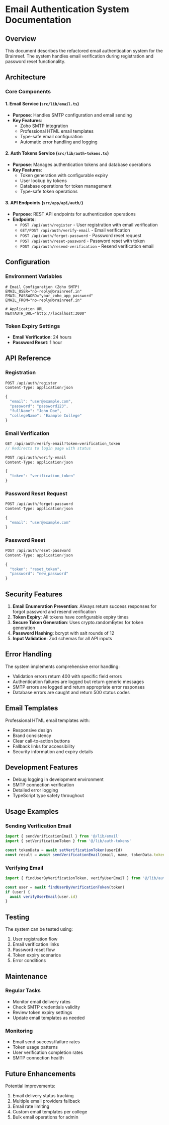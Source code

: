 # Email Authentication System Documentation

## Overview
This document describes the refactored email authentication system for the Brainreef. The system handles email verification during registration and password reset functionality.

## Architecture

### Core Components

#### 1. Email Service (`src/lib/email.ts`)
- **Purpose**: Handles SMTP configuration and email sending
- **Key Features**:
  - Zoho SMTP integration
  - Professional HTML email templates
  - Type-safe email configuration
  - Automatic error handling and logging

#### 2. Auth Tokens Service (`src/lib/auth-tokens.ts`)
- **Purpose**: Manages authentication tokens and database operations
- **Key Features**:
  - Token generation with configurable expiry
  - User lookup by tokens
  - Database operations for token management
  - Type-safe token operations

#### 3. API Endpoints (`src/app/api/auth/`)
- **Purpose**: REST API endpoints for authentication operations
- **Endpoints**:
  - `POST /api/auth/register` - User registration with email verification
  - `GET/POST /api/auth/verify-email` - Email verification
  - `POST /api/auth/forgot-password` - Password reset request
  - `POST /api/auth/reset-password` - Password reset with token
  - `POST /api/auth/resend-verification` - Resend verification email

## Configuration

### Environment Variables
```env
# Email Configuration (Zoho SMTP)
EMAIL_USER="no-reply@brainreef.in"
EMAIL_PASSWORD="your_zoho_app_password"
EMAIL_FROM="no-reply@brainreef.in"

# Application URL
NEXTAUTH_URL="http://localhost:3000"
```

### Token Expiry Settings
- **Email Verification**: 24 hours
- **Password Reset**: 1 hour

## API Reference

### Registration
```typescript
POST /api/auth/register
Content-Type: application/json

{
  "email": "user@example.com",
  "password": "password123",
  "fullName": "John Doe",
  "collegeName": "Example College"
}
```

### Email Verification
```typescript
GET /api/auth/verify-email?token=verification_token
// Redirects to login page with status

POST /api/auth/verify-email
Content-Type: application/json

{
  "token": "verification_token"
}
```

### Password Reset Request
```typescript
POST /api/auth/forgot-password
Content-Type: application/json

{
  "email": "user@example.com"
}
```

### Password Reset
```typescript
POST /api/auth/reset-password
Content-Type: application/json

{
  "token": "reset_token",
  "password": "new_password"
}
```

## Security Features

1. **Email Enumeration Prevention**: Always return success responses for forgot password and resend verification
2. **Token Expiry**: All tokens have configurable expiry times
3. **Secure Token Generation**: Uses crypto.randomBytes for token generation
4. **Password Hashing**: bcrypt with salt rounds of 12
5. **Input Validation**: Zod schemas for all API inputs

## Error Handling

The system implements comprehensive error handling:
- Validation errors return 400 with specific field errors
- Authentication failures are logged but return generic messages
- SMTP errors are logged and return appropriate error responses
- Database errors are caught and return 500 status codes

## Email Templates

Professional HTML email templates with:
- Responsive design
- Brand consistency
- Clear call-to-action buttons
- Fallback links for accessibility
- Security information and expiry details

## Development Features

- Debug logging in development environment
- SMTP connection verification
- Detailed error logging
- TypeScript type safety throughout

## Usage Examples

### Sending Verification Email
```typescript
import { sendVerificationEmail } from '@/lib/email'
import { setVerificationToken } from '@/lib/auth-tokens'

const tokenData = await setVerificationToken(userId)
const result = await sendVerificationEmail(email, name, tokenData.token)
```

### Verifying Email
```typescript
import { findUserByVerificationToken, verifyUserEmail } from '@/lib/auth-tokens'

const user = await findUserByVerificationToken(token)
if (user) {
  await verifyUserEmail(user.id)
}
```

## Testing

The system can be tested using:
1. User registration flow
2. Email verification links
3. Password reset flow
4. Token expiry scenarios
5. Error conditions

## Maintenance

### Regular Tasks
- Monitor email delivery rates
- Check SMTP credentials validity
- Review token expiry settings
- Update email templates as needed

### Monitoring
- Email send success/failure rates
- Token usage patterns
- User verification completion rates
- SMTP connection health

## Future Enhancements

Potential improvements:
1. Email delivery status tracking
2. Multiple email providers fallback
3. Email rate limiting
4. Custom email templates per college
5. Bulk email operations for admin